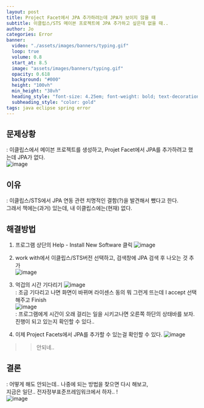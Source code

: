 ```yaml
---
layout: post
title: Project Facet에서 JPA 추가하려는데 JPA가 보이지 않을 때
subtitle: 이클립스/STS 메이븐 프로젝트에 JPA 추가하고 싶은데 없을 때.. 
author: Jo 
categories: Error
banner:
  video: "./assets/images/banners/typing.gif"
  loop: true
  volume: 0.8
  start_at: 8.5
  image: "assets/images/banners/typing.gif"
  opacity: 0.618
  background: "#000"
  height: "100vh"
  min_height: "38vh"
  heading_style: "font-size: 4.25em; font-weight: bold; text-decoration: underline"
  subheading_style: "color: gold"
tags: java eclipse spring error
---
```


## 문제상황
: 이클립스에서 메이븐 프로젝트를 생성하고, Projet Facet에서 JPA를 추가하려고 했는데 JPA가 없다.<br>
![image](https://github.com/CheeseYoung/Cheeseyoung.github.io/assets/132384527/c78c31b7-d235-414a-a0df-151a48a27272)

## 이유
: 이클립스/STS에서 JPA 연동 관련 치명적인 결함(?)을 발견해서 뺐다고 한다.<br>
그래서 책에는(과거) 있는데, 내 이클립스에는(현재) 없다.

## 해결방법 
1. 프로그램 상단의 Help - Install New Software 클릭
![image](https://github.com/CheeseYoung/Cheeseyoung.github.io/assets/132384527/eecd03e0-0e6d-4a43-a61e-00a845dfa113)

2. work with에서 이클립스/STS버전 선택하고, 검색창에 JPA 검색 후 나오는 것 추가  
![image](https://github.com/CheeseYoung/Cheeseyoung.github.io/assets/132384527/dc1baccd-ed5d-418d-89fa-99911bb50789)

3. 억겁의 시간 기다리기
![image](https://github.com/CheeseYoung/Cheeseyoung.github.io/assets/132384527/721e813d-cb2f-47a8-998f-280d5a19e728) <br>
 : 조금 기다리고 나면 화면이 바뀌며 라이센스 동의 뭐 그런게 뜨는데 I accept 선택해주고 Finish <br>
![image](https://github.com/CheeseYoung/Cheeseyoung.github.io/assets/132384527/bbcf9798-07c4-48dd-a9e0-cc0b16eb6f22) <br>
 : 프로그램에게 시간이 오래 걸리는 일을 시키고나면 오른쪽 하단의 상태바를 보자. 진행이 되고 있는지 확인할 수 있다..

4. 이제 Project Facets에서 JPA를 추가할 수 있는걸 확인할 수 있다.
![image](https://github.com/CheeseYoung/Cheeseyoung.github.io/assets/132384527/22f49cab-843c-4406-803c-a0f28ce4ec49)
 >> 안되네..

## 결론
: 어떻게 해도 안되는데.. 나중에 되는 방법을 찾으면 다시 해보고,<br>
지금은 일단.. 전자정부표준프레임워크에서 하자.. !<br> 
![image](https://github.com/CheeseYoung/Cheeseyoung.github.io/assets/132384527/84e0b22e-b858-40c5-a932-bd5de482915d)



